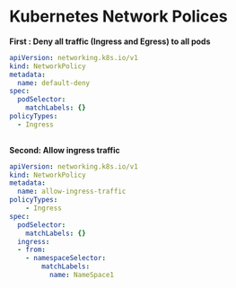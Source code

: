 # Kubernetes Network Polices

**First : Deny all traffic (Ingress and Egress) to all pods**

```yaml
apiVersion: networking.k8s.io/v1
kind: NetworkPolicy
metadata:
  name: default-deny
spec:
  podSelector:
    matchLabels: {}    
policyTypes:
  - Ingress
  
  ```
  
**Second: Allow ingress traffic**
```yaml  
apiVersion: networking.k8s.io/v1
kind: NetworkPolicy
metadata:
  name: allow-ingress-traffic
policyTypes:
    - Ingress
spec:
  podSelector:
    matchLabels: {}
  ingress:
  - from:
    - namespaceSelector:
        matchLabels:
          name: NameSpace1
```
